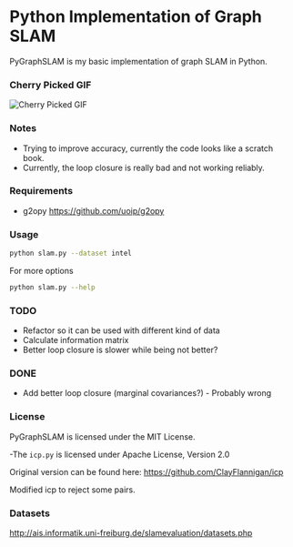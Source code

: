 Python Implementation of Graph SLAM
===================================

PyGraphSLAM is my basic implementation of graph SLAM in Python.

### Cherry Picked GIF
![Cherry Picked GIF](https://raw.githubusercontent.com/goktug97/PyGraphSLAM/master/graph_slam.gif)

### Notes
- Trying to improve accuracy, currently the code looks like a scratch book.
- Currently, the loop closure is really bad and not working reliably.

### Requirements
* g2opy             https://github.com/uoip/g2opy

### Usage

``` bash
python slam.py --dataset intel
```

For more options
```bash
python slam.py --help
```

### TODO
- Refactor so it can be used with different kind of data
- Calculate information matrix
- Better loop closure is slower while being not better?

### DONE 
- Add better loop closure (marginal covariances?) - Probably wrong

### License
PyGraphSLAM is licensed under the MIT License.

-The `icp.py` is licensed under Apache License, Version 2.0

Original version can be found here: https://github.com/ClayFlannigan/icp

Modified icp to reject some pairs.

### Datasets
http://ais.informatik.uni-freiburg.de/slamevaluation/datasets.php
